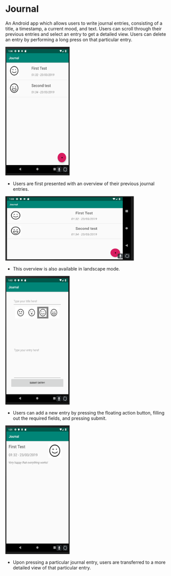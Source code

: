 # Journal

An Android app which allows users to write journal entries, consisting of a title, a timestamp, a current mood, and text. 
Users can scroll through their previous entries and select an entry to get a detailed view. 
Users can delete an entry by performing a long press on that particular entry.

<img src="https://github.com/feetjeex/Week-5/blob/master/mainActivity.png" width="200" height="400" />

- Users are first presented with an overview of their previous journal entries.

<img src="https://github.com/feetjeex/Week-5/blob/master/mainActivityLandscape.png" width="400" height="200" />

- This overview is also available in landscape mode.

<img src="https://github.com/feetjeex/Week-5/blob/master/inputActivity.png" width="200" height="400" />

- Users can add a new entry by pressing the floating action button, filling out the required fields, and pressing submit.

<img src="https://github.com/feetjeex/Week-5/blob/master/journalEntryActivity.png" width="200" height="400" />

- Upon pressing a particular journal entry, users are transferred to a more detailed view of that particular entry.
